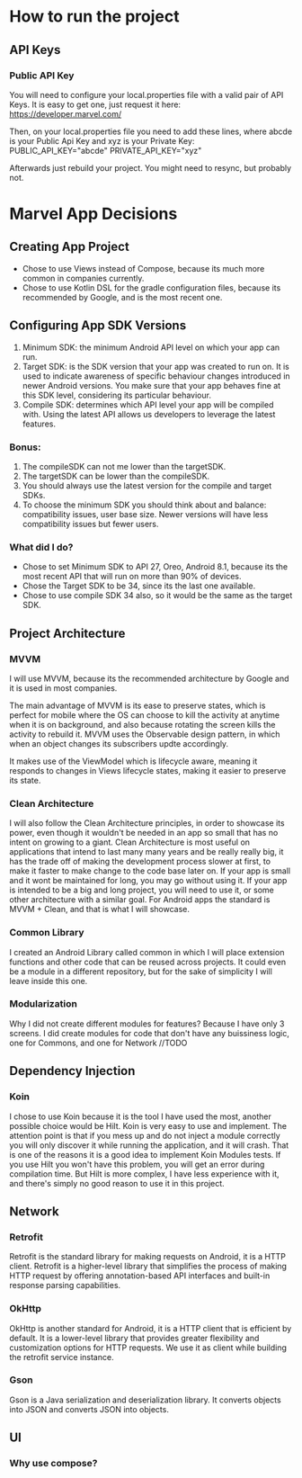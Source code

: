 # How to run the project
## API Keys
### Public API Key
You will need to configure your local.properties file with a valid pair of API Keys. It is easy to get one, just request it here: https://developer.marvel.com/

Then, on your local.properties file you need to add these lines, where abcde is your Public Api Key and xyz is your Private Key:
PUBLIC_API_KEY="abcde"
PRIVATE_API_KEY="xyz"

Afterwards just rebuild your project. You might need to resync, but probably not.

# Marvel App Decisions

## Creating App Project
- Chose to use Views instead of Compose, because its much more common in companies currently.
- Chose to use Kotlin DSL for the gradle configuration files, because its recommended by Google, and is the most recent one.


## Configuring App SDK Versions
1. Minimum SDK: the minimum Android API level on which your app can run.
2. Target SDK: is the SDK version that your app was created to run on. It is used to indicate awareness of specific behaviour changes introduced in newer Android versions. You make sure that your app behaves fine at this SDK level, considering its particular behaviour.
3. Compile SDK: determines which API level your app will be compiled with. Using the latest API allows us developers to leverage the latest features.

### Bonus:
1. The compileSDK can not me lower than the targetSDK.
2. The targetSDK can be lower than the compileSDK.
3. You should always use the latest version for the compile and target SDKs.
4. To choose the minimum SDK you should think about and balance: compatibility issues, user base size. Newer versions will have less compatibility issues but fewer users.

### What did I do?
- Chose to set Minimum SDK to API 27, Oreo, Android 8.1, because its the most recent API that will run on more than 90% of devices.
- Chose the Target SDK to be 34, since its the last one available.
- Chose to use compile SDK 34 also, so it would be the same as the target SDK.

## Project Architecture
### MVVM
I will use MVVM, because its the recommended architecture by Google and it is used in most companies.

The main advantage of MVVM is its ease to preserve states, which is perfect for mobile where the OS can choose to kill the activity at anytime when it is on background, and also because rotating the screen kills the activity to rebuild it. MVVM uses the Observable design pattern, in which when an object changes its subscribers updte accordingly.

It makes use of the ViewModel which is lifecycle aware, meaning it responds to changes in Views lifecycle states, making it easier to preserve its state.

### Clean Architecture
I will also follow the Clean Architecture principles, in order to showcase its power, even though it wouldn't be needed in an app so small that has no intent on growing to a giant. Clean Architecture is most useful on applications that intend to last many many years and be really really big, it has the trade off of making the development process slower at first, to make it faster to make change to the code base later on. If your app is small and it wont be maintained for long, you may go without using it. If your app is intended to be a big and long project, you will need to use it, or some other architecture with a similar goal. For Android apps the standard is MVVM + Clean, and that is what I will showcase.

### Common Library
I created an Android Library called common in which I will place extension functions and other code that can be reused across projects. It could even be a module in a different repository, but for the sake of simplicity I will leave inside this one.

### Modularization
Why I did not create different modules for features? Because I have only 3 screens. I did create modules for code that don't have any buissiness logic, one for Commons, and one for Network //TODO

## Dependency Injection
### Koin
I chose to use Koin because it is the tool I have used the most, another possible choice would be Hilt. Koin is very easy to use and implement. The attention point is that if you mess up and do not inject a module correctly you will only discover it while running the application, and it will crash. That is one of the reasons it is a good idea to implement Koin Modules tests. If you use Hilt you won't have this problem, you will get an error during compilation time. But Hilt is more complex, I have less experience with it, and there's simply no good reason to use it in this project. 

## Network
### Retrofit
Retrofit is the standard library for making requests on Android, it is a HTTP client. Retrofit is a higher-level library that simplifies the process of making HTTP request by offering annotation-based API interfaces and built-in response parsing capabilities.
### OkHttp
OkHttp is another standard for Android, it is a HTTP client that is efficient by default. It is a lower-level library that provides greater flexibility and customization options for HTTP requests. We use it as client while building the retrofit service instance.
### Gson
Gson is a Java serialization and deserialization library. It converts objects into JSON and converts JSON into objects.

## UI
### Why use compose?
